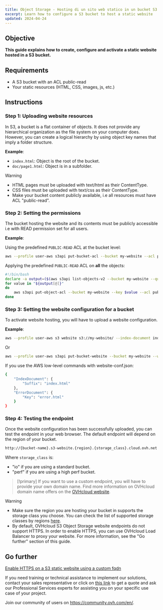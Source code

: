 ```yaml
---
title: Object Storage - Hosting di un sito web statico in un bucket S3 (EN)
excerpt: Learn how to configure a S3 bucket to host a static website
updated: 2024-04-24
---
```


## Objective

**This guide explains how to create, configure and activate a static website hosted in a S3 bucket.**

## Requirements

- A S3 bucket with an ACL public-read
- Your static resources (HTML, CSS, images, js, etc.)

## Instructions

### Step 1: Uploading website resources

In S3, a bucket is a flat container of objects. It does not provide any hierarchical organization as the file system on your computer does. However, you can create a logical hierarchy by using object key names that imply a folder structure.

**Example**:

- `index.html`: Object is the root of the bucket.
- `doc/page1.html`: Object is in a subfolder.

> [!warning]
>
> - HTML pages must be uploaded with text/html as their ContentType.
> - CSS files must be uploaded with text/css as their ContentType.
> - Make your bucket content publicly available, i.e all resources must have ACL "public-read".

### Step 2: Setting the permissions

The bucket hosting the website and its contents must be publicly accessible i.e with READ permission set for all users.

**Example**:

Using the predefined `PUBLIC-READ` ACL at the bucket level:

```sh
aws --profile user-aws s3api put-bucket-acl --bucket my-website --acl public-read
```

Applying the predefined `PUBLIC-READ` ACL on **all** the objects:

```sh
#!/bin/bash
declare -a output=($(aws s3api list-objects-v2 --bucket my-website --query='Contents[].Key' | jq -r '.[]'))
for value in "${output[@]}"
do
    aws s3api put-object-acl --bucket my-website --key $value --acl public-read
done
```

### Step 3: Setting the website configuration for a bucket

To activate website hosting, you will have to upload a website configuration.

**Example**:

```sh
aws --profile user-aws s3 website s3://my-website/ --index-document index.html --error-document error.html
```

Or

```sh
aws --profile user-aws s3api put-bucket-website --bucket my-website --website-configuration file://website-conf.json
```

If you use the AWS low-level commands with website-conf.json:

```sh
{
    "IndexDocument": {
        "Suffix": "index.html"
    },
    "ErrorDocument": {
        "Key": "error.html"
    }
}
```

### Step 4: Testing the endpoint

Once the website configuration has been successfully uploaded, you can test the endpoint in your web browser.
The default endpoint will depend on the region of your bucket.

```sh
http://{bucket-name}.s3-website.{region}.{storage_class}.cloud.ovh.net
```

Where `storage_class` is:

- "io" if you are using a standard bucket.
- "perf" if you are using a high perf bucket.

> [!primary]
> If you want to use a custom endpoint, you will have to provide your own domain name.
> Find more information on OVHcloud domain name offers on the [OVHcloud website](domains.).

> [!warning]
> - Make sure the region you are hosting your bucket in supports the storage class you choose. You can check the list of supported storage classes by regions [here](s3_location1.).
> - By default, OVHcloud S3 Object Storage website endpoints do not support HTTPS. In order to enable HTTPS, you can use OVHcloud Load Balancer to proxy your website. For more information, see the "Go further" section of this guide.

## Go further

[Enable HTTPS on a S3 static website using a custom fqdn](s3_website_https1.)

If you need training or technical assistance to implement our solutions, contact your sales representative or click on [this link](professional-services.) to get a quote and ask our Professional Services experts for assisting you on your specific use case of your project.

Join our community of users on <https://community.ovh.com/en/>.
